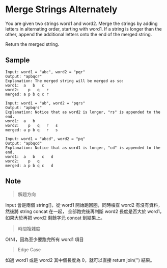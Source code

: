 # Merge Strings Alternately

You are given two strings word1 and word2. Merge the strings by adding letters in alternating order, starting with word1. If a string is longer than the other, append the additional letters onto the end of the merged string.

Return the merged string.

## Sample

```plaintext
Input: word1 = "abc", word2 = "pqr"
Output: "apbqcr"
Explanation: The merged string will be merged as so:
word1:  a   b   c
word2:    p   q   r
merged: a p b q c r
```

```plaintext
Input: word1 = "ab", word2 = "pqrs"
Output: "apbqrs"
Explanation: Notice that as word2 is longer, "rs" is appended to the end.
word1:  a   b 
word2:    p   q   r   s
merged: a p b q   r   s
```

```plaintext
Input: word1 = "abcd", word2 = "pq"
Output: "apbqcd"
Explanation: Notice that as word1 is longer, "cd" is appended to the end.
word1:  a   b   c   d
word2:    p   q 
merged: a p b q c   d
```

## Note

> 解題方向

Input 會是兩個 string[]，從 word1 開始跑回圈，同時檢查 word2 有沒有資料，然後將 string concat 在一起，
全部跑完後再判斷 word2 長度是否大於 word1，如果大於再把 word2 剩餘字元 concat 到結果上。

> 時間複雜度

O(N)，因為至少要跑完所有 word1 項目

> Edge Case

如過 word1 或是 word2 其中個長度為 0，就可以直接 return join('') 結果。

